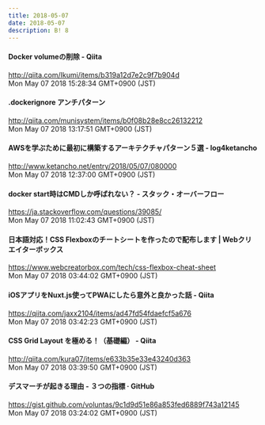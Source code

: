 ```yaml
---
title: 2018-05-07
date: 2018-05-07
description: B! 8
---
```


#### Docker volumeの削除 - Qiita
http://qiita.com/Ikumi/items/b319a12d7e2c9f7b904d<br>
Mon May 07 2018 15:28:34 GMT+0900 (JST)<br>


#### .dockerignore アンチパターン
http://qiita.com/munisystem/items/b0f08b28e8cc26132212<br>
Mon May 07 2018 13:17:51 GMT+0900 (JST)<br>


#### AWSを学ぶために最初に構築するアーキテクチャパターン５選  - log4ketancho
http://www.ketancho.net/entry/2018/05/07/080000<br>
Mon May 07 2018 12:37:00 GMT+0900 (JST)<br>


#### docker start時はCMDしか呼ばれない？ - スタック・オーバーフロー
https://ja.stackoverflow.com/questions/39085/<br>
Mon May 07 2018 11:02:43 GMT+0900 (JST)<br>


#### 日本語対応！CSS Flexboxのチートシートを作ったので配布します | Webクリエイターボックス
https://www.webcreatorbox.com/tech/css-flexbox-cheat-sheet<br>
Mon May 07 2018 03:44:02 GMT+0900 (JST)<br>


#### iOSアプリをNuxt.js使ってPWAにしたら意外と良かった話 - Qiita
https://qiita.com/jaxx2104/items/ad47fd54fdaefcf5a676<br>
Mon May 07 2018 03:42:23 GMT+0900 (JST)<br>


#### CSS Grid Layout を極める！（基礎編） - Qiita
http://qiita.com/kura07/items/e633b35e33e43240d363<br>
Mon May 07 2018 03:39:50 GMT+0900 (JST)<br>


#### デスマーチが起きる理由 - ３つの指標 · GitHub
https://gist.github.com/voluntas/9c1d9d51e86a853fed6889f743a12145<br>
Mon May 07 2018 03:24:02 GMT+0900 (JST)<br>


